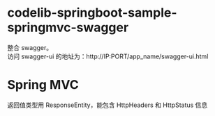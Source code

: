 # codelib-springboot-sample-springmvc-swagger
整合 swagger。<br>
访问 swagger-ui 的地址为：http://IP:PORT/app_name/swagger-ui.html

# Spring MVC
返回值类型用 ResponseEntity，能包含 HttpHeaders 和 HttpStatus 信息
